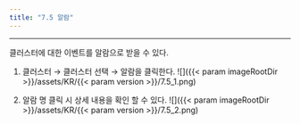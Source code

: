 ```yaml
---
title: "7.5 알람"
---
```


---
클러스터에 대한 이벤트를 알람으로 받을 수 있다.

1. 클러스터 → 클러스터 선택 → 알람을 클릭한다.
    ![]({{< param imageRootDir >}}/assets/KR/{{< param version >}}/7.5_1.png)

2. 알람 명 클릭 시 상세 내용을 확인 할 수 있다.
    ![]({{< param imageRootDir >}}/assets/KR/{{< param version >}}/7.5_2.png)
